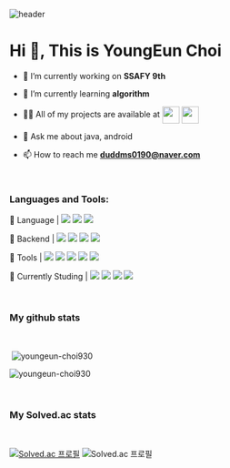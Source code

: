 
![header](https://capsule-render.vercel.app/api?type=waving&color=color=0:EEFF00,100:FFC0CB&height=190&section=header&text=YoungEun%20Choi&fontSize=65&animation=fadeIn&fontAlignY=38&desc=Thanks%20for%20coming!&descAlignY=60&descAlign=67)

<h1 align="left">Hi 👋, This is YoungEun Choi</h1>

- 🔭 I’m currently working on **SSAFY 9th**

- 🌱 I’m currently learning **algorithm**

- 👨‍💻 All of my projects are available at 
<a href="https://www.notion.so/PORTFOLIO-80483a3fd86f49329c4862784368235b" target="blank"><img align="center" src="https://upload.wikimedia.org/wikipedia/commons/thumb/e/e9/Notion-logo.svg/2048px-Notion-logo.svg.png" height="30" width="30" /></a>
<a href="https://velog.io/@euuuunii" target="blank"><img align="center" src="https://pbs.twimg.com/profile_images/1228368893321736193/Ov0og7E8_400x400.jpg" height="30" width="30" /></a>



- 💬 Ask me about java, android

- 📫 How to reach me **duddms0190@naver.com**

<br />
<h3 align="left">Languages and Tools:</h3>
<p align="left"> 

  <a>📕 Language | </a>
  <img src="https://img.shields.io/badge/Java-007396?style=for-the-badge&logo=OpenJDK&logoColor=white"/>
  <img src="https://img.shields.io/badge/PHP-777BB4?style=for-the-badge&logo=PHP&logoColor=white">
  <img src="https://img.shields.io/badge/C-A8B9CC?style=for-the-badge&logo=C&logoColor=white">

  <a>📙 Backend | </a>
  <img src="https://img.shields.io/badge/firebase-FFCA28?style=for-the-badge&logo=firebase&logoColor=white">
  <img src="https://img.shields.io/badge/amazonaws-232F3E?style=for-the-badge&logo=amazonaws&logoColor=white"> 
  <img src="https://img.shields.io/badge/mysql-4479A1?style=for-the-badge&logo=mysql&logoColor=white">
  <img src="https://img.shields.io/badge/SQLite-003B57?style=for-the-badge&logo=SQLite&logoColor=white"> 

  <a>📒 Tools | </a>
  <img src="https://img.shields.io/badge/Git-F05032?style=for-the-badge&logo=Git&logoColor=white">
  <img src="https://img.shields.io/badge/Eclipse IDE-2C2255?style=for-the-badge&logo=Eclipse IDE&logoColor=white">
  <img src="https://img.shields.io/badge/IntelliJ-000000?style=for-the-badge&logo=IntelliJ IDEA&logoColor=white"> 
  <img src="https://img.shields.io/badge/VSCODE-007ACC?style=for-the-badge&logo=Visual Studio Code&logoColor=white">
  <img src="https://img.shields.io/badge/Android Studio-3DDC84?style=for-the-badge&logo=Android Studio&logoColor=white">

  <a>📗 Currently Studing | </a>
  <img src="https://img.shields.io/badge/Spring-6DB33F?style=for-the-badge&logo=Spring&logoColor=white">
  <img src="https://img.shields.io/badge/Vue.js-4FC08D?style=for-the-badge&logo=Vue.js&logoColor=white">
  <img src="https://img.shields.io/badge/html5-E34F26?style=for-the-badge&logo=html5&logoColor=white">
  <img src="https://img.shields.io/badge/CSS-1572B6?style=for-the-badge&logo=CSS3&logoColor=white">
</p>

<br />
<h3 align="left"> My github stats</h3>
<br />
<p>&nbsp;<img align="center" src="https://github-readme-stats.vercel.app/api?username=youngeun-choi930&show_icons=true&theme=dracula&locale=en" alt="youngeun-choi930" /></p>

<p><img align="center" src="https://github-readme-streak-stats.herokuapp.com/?user=youngeun-choi930&theme=onedark" alt="youngeun-choi930" /></p>

<br />
<h3 align="left"> My Solved.ac stats</h3>


<br />

[![Solved.ac 프로필](http://mazassumnida.wtf/api/v2/generate_badge?boj=duddms0190)](https://solved.ac/duddms0190) 
![Solved.ac 프로필](http://mazandi.herokuapp.com/api?handle=duddms0190&theme=dark)
<br />





<!--
**YoungEun-Choi930/YoungEun-Choi930** is a ✨ _special_ ✨ repository because its `README.md` (this file) appears on your GitHub profile.

Here are some ideas to get you started:

- 🔭 I’m currently working on ...
- 🌱 I’m currently learning ...
- 👯 I’m looking to collaborate on ...
- 🤔 I’m looking for help with ...
- 💬 Ask me about ...
- 📫 How to reach me: ...
- 😄 Pronouns: ...
- ⚡ Fun fact: ...

🍀👀🖤🔥🐾👣🌻🏫🌐🧸🎲🎱🔮🪁🎼📗📕📔📖📘📙📒📓📚📃📌🔧🔨🛠✏️📝✒️🖊🖋🖍⌨️🖱

제네레이터 : https://rahuldkjain.github.io/gh-profile-readme-generator/
테마 : https://github.com/anuraghazra/github-readme-stats/blob/master/themes/README.md
아이콘 : https://simpleicons.org/
헤더 : https://github.com/kyechan99/capsule-render

-->
